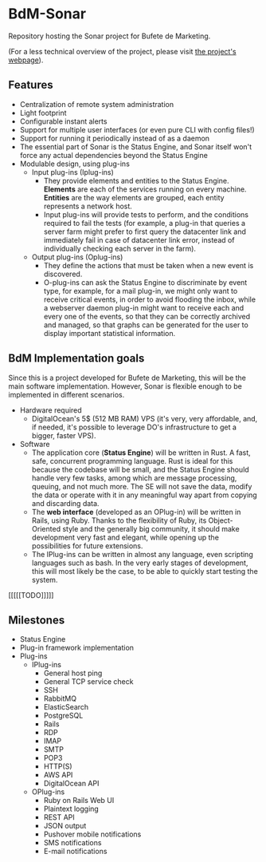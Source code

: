 BdM-Sonar
=========
Repository hosting the Sonar project for Bufete de Marketing.

(For a less technical overview of the project, please visit [the project's webpage](https://leoncastillejos.github.io/BdM-Sonar)).

## Features
- Centralization of remote system administration
- Light footprint
- Configurable instant alerts
- Support for multiple user interfaces (or even pure CLI with config files!)
- Support for running it periodically instead of as a daemon
- The essential part of Sonar is the Status Engine, and Sonar itself won't force any actual dependencies beyond the Status Engine
- Modulable design, using plug-ins
  - Input plug-ins (Iplug-ins)
    - They provide elements and entities to the Status Engine. **Elements** are each of the services running on every machine. **Entities** are the way elements are grouped, each entity represents a network host.
    - Input plug-ins will provide tests to perform, and the conditions required to fail the tests (for example, a plug-in that queries a server farm might prefer to first query the datacenter link and immediately fail in case of datacenter link error, instead of individually checking each server in the farm).
  - Output plug-ins (Oplug-ins)
    - They define the actions that must be taken when a new event is discovered.
    - O-plug-ins can ask the Status Engine to discriminate by event type, for example, for a mail plug-in, we might only want to receive critical events, in order to avoid flooding the inbox, while a webserver daemon plug-in might want to receive each and every one of the events, so that they can be correctly archived and managed, so that graphs can be generated for the user to display important statistical information.

## BdM Implementation goals
Since this is a project developed for Bufete de Marketing, this will be the main software implementation. However, Sonar is flexible enough to be implemented  in different scenarios.
- Hardware required
  - DigitalOcean's 5$ (512 MB RAM) VPS (it's very, very affordable, and, if needed, it's possible to leverage DO's infrastructure to get a bigger, faster VPS).
- Software
  - The application core (**Status Engine**) will be written in Rust. A fast, safe, concurrent programming language. Rust is ideal for this because the codebase will be small, and the Status Engine should handle very few tasks, among which are message processing, queuing, and not much more. The SE will not save the data, modify the data or operate with it in any meaningful way apart from copying and discarding data.
  - The **web interface** (developed as an OPlug-in) will be written in Rails, using Ruby. Thanks to the flexibility of Ruby, its Object-Oriented style and the generally big community, it should make development very fast and elegant, while opening up the possibilities for future extensions.
  - The IPlug-ins can be written in almost any language, even scripting languages such as bash. In the very early stages of development, this will most likely be the case, to be able to quickly start testing the system.

[[[[[TODO]]]]]

## Milestones
- Status Engine
- Plug-in framework implementation
- Plug-ins
  - IPlug-ins
    - General host ping
    - General TCP service check
    - SSH
    - RabbitMQ
    - ElasticSearch
    - PostgreSQL
    - Rails
    - RDP
    - IMAP
    - SMTP
    - POP3
    - HTTP(S)
    - AWS API
    - DigitalOcean API
  - OPlug-ins
    - Ruby on Rails Web UI
    - Plaintext logging
    - REST API
    - JSON output
    - Pushover mobile notifications
    - SMS notifications
    - E-mail notifications